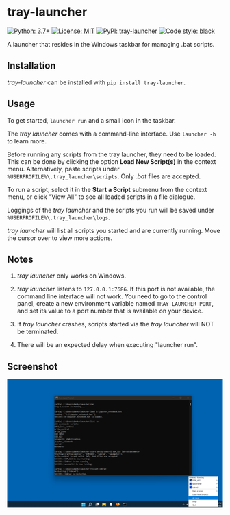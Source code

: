# tray-launcher

[![Python: 3.7+](https://img.shields.io/badge/python-3.7+-blue.svg)](https://docs.python.org/3.7/)
[![License: MIT](https://img.shields.io/badge/License-MIT-yellow.svg)](https://opensource.org/licenses/MIT)
[![PyPI: tray-launcher](https://img.shields.io/pypi/v/tray-launcher)](https://pypi.org/project/tray-launcher/)
[![Code style: black](https://img.shields.io/badge/code%20style-black-000000.svg)](https://github.com/psf/black)

A launcher that resides in the Windows taskbar for managing .bat scripts.

## Installation

*tray-launcher* can be installed with `pip install tray-launcher`.

## Usage

To get started, `launcher run` and a small icon in the taskbar.

The *tray launcher* comes with a command-line interface. Use `launcher -h` to learn more.

Before running any scripts from the tray launcher, they need to be loaded. This can be done by clicking the option **Load New Script(s)** in the context menu. Alternatively, paste scripts under `%USERPROFILE%\.tray_launcher\scripts`. Only *.bat* files are accepted.

To run a script, select it in the **Start a Script** submenu from the context menu, or click "View All" to see all loaded scripts in a file dialogue. 

Loggings of the *tray launcher* and the scripts you run will be saved under `%USERPROFILE%\.tray_launcher\logs`.

*tray launcher* will list all scripts you started and are currently running. Move the cursor over to view more actions.

## Notes

1. *tray launcher* only works on Windows. 

2. *tray launcher* listens to `127.0.0.1:7686`. If this port is not available, the command line interface will not work. You need to go to the control panel, create a new environment variable named `TRAY_LAUNCHER_PORT`, and set its value to a port number that is available on your device.

3. If *tray launcher* crashes, scripts started via the *tray launcher* will NOT be terminated.

4. There will be an expected delay when executing "launcher run".

## Screenshot
![tray-launcher](tray_launcher_at_work.png)

